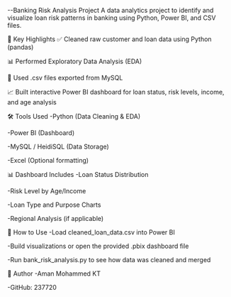 --Banking Risk Analysis Project
A data analytics project to identify and visualize loan risk patterns in banking using Python, Power BI, and CSV files.

📌 Key Highlights
 ✅ Cleaned raw customer and loan data using Python (pandas)

 📊 Performed Exploratory Data Analysis (EDA)

 📁 Used .csv files exported from MySQL 

 📈 Built interactive Power BI dashboard for loan status, risk levels, income, and age analysis

🛠️ Tools Used
-Python (Data Cleaning & EDA)

-Power BI (Dashboard)

-MySQL / HeidiSQL (Data Storage)

-Excel (Optional formatting)

📊 Dashboard Includes
-Loan Status Distribution

-Risk Level by Age/Income

-Loan Type and Purpose Charts

-Regional Analysis (if applicable)

🚀 How to Use
-Load cleaned_loan_data.csv into Power BI

-Build visualizations or open the provided .pbix dashboard file

-Run bank_risk_analysis.py to see how data was cleaned and merged

👤 Author
-Aman Mohammed KT

-GitHub: 237720
